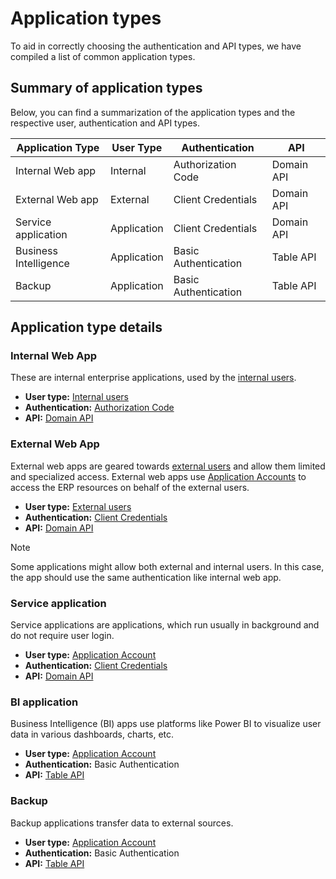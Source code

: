 # Application types

To aid in correctly choosing the authentication and API types, we have compiled a list of common application types.

## Summary of application types

Below, you can find a summarization of the application types and the respective user, authentication and API types.

Application Type | User Type | Authentication | API
---------------- | --------- | -------------- | ---
Internal Web app | Internal | Authorization Code | Domain API
External Web app | External | Client Credentials | Domain API
Service application | Application | Client Credentials | Domain API
Business Intelligence | Application | Basic Authentication | Table API
Backup | Application | Basic Authentication | Table API

## Application type details

### Internal Web App

These are internal enterprise applications, used by the [internal users](https://info.erp.net/information/licensing/user-types.html#internal-users).

* **User type:** [Internal users](https://info.erp.net/information/licensing/user-types.html#internal-users)
* **Authentication:** [Authorization Code](authentication/authentication-flows.md#authorization-code)
* **API:** [Domain API](~/domain-api/index.md)

### External Web App

External web apps are geared towards [external users](https://info.erp.net/information/licensing/user-types.html#external-users) and allow them limited and specialized access.
External web apps use [Application Accounts](https://info.erp.net/information/licensing/user-types.html#application-accounts) to access the ERP resources on behalf of the external users.

* **User type:** [External users](https://info.erp.net/information/licensing/user-types.html#external-users)
* **Authentication:** [Client Credentials](authentication/authentication-flows.md#client-credentials)
* **API:** [Domain API](~/domain-api/index.md)

> [!NOTE]
> Some applications might allow both external and internal users.
> In this case, the app should use the same authentication like internal web app.

### Service application

Service applications are applications, which run usually in background and do not require user login.

* **User type:** [Application Account](https://info.erp.net/information/licensing/user-types.html#application-accounts)
* **Authentication:** [Client Credentials](authentication/authentication-flows.md#client-credentials)
* **API:** [Domain API](~/domain-api/index.md)

### BI application

Business Intelligence (BI) apps use platforms like Power BI to visualize user data in various dashboards, charts, etc.

* **User type:** [Application Account](https://info.erp.net/information/licensing/user-types.html#application-accounts)
* **Authentication:** Basic Authentication
* **API:** [Table API](table-api/index.md)

### Backup

Backup applications transfer data to external sources.

* **User type:** [Application Account](https://info.erp.net/information/licensing/user-types.html#application-accounts)
* **Authentication:** Basic Authentication
* **API:** [Table API](table-api/index.md)
